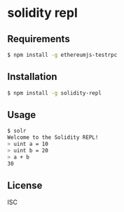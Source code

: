 # solidity repl

## Requirements

```sh
$ npm install -g ethereumjs-testrpc
```

## Installation

```sh
$ npm install -g solidity-repl
```

## Usage

```sh
$ solr
Welcome to the Solidity REPL!
> uint a = 10
> uint b = 20
> a + b
30
```

## License

ISC
